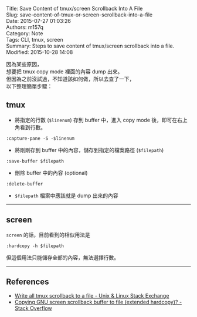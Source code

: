 Title: Save Content of tmux/screen Scrollback Into A File  
Slug: save-content-of-tmux-or-screen-scrollback-into-a-file  
Date: 2015-07-27 01:03:26  
Authors: m157q  
Category: Note  
Tags: CLI, tmux, screen  
Summary: Steps to save content of tmux/screen scrollback into a file.  
Modified: 2015-10-28 14:08  
  
  
因為某些原因，  
想要把 tmux copy mode 裡面的內容 dump 出來。  
但因為之前沒試過，不知道該如何做，所以去查了一下，  
以下整理簡單步驟：  
  
## tmux  
  
+ 將指定的行數 (`$linenum`) 存到 buffer 中，進入 copy mode 後，即可在右上角看到行數。  
```tmux  
:capture-pane -S -$linenum  
```  
  
+ 將剛剛存到 buffer 中的內容，儲存到指定的檔案路徑 (`$filepath`)  
```tmux  
:save-buffer $filepath  
```  
  
+ 刪除 buffer 中的內容 (optional)  
```tmux  
:delete-buffer  
```  
  
+ `$filepath` 檔案中應該就是 dump 出來的內容  
  
---  
  
## screen  
  
`screen` 的話，目前看到的相似用法是  
  
```screen  
:hardcopy -h $filepath  
```  
  
但這個用法只能儲存全部的內容，無法選擇行數。  
  
---  
  
## References  
  
+ [Write all tmux scrollback to a file - Unix & Linux Stack Exchange](http://unix.stackexchange.com/questions/26548/write-all-tmux-scrollback-to-a-file)  
+ [Copying GNU screen scrollback buffer to file (extended hardcopy)? - Stack Overflow](http://stackoverflow.com/questions/4807474/copying-gnu-screen-scrollback-buffer-to-file-extended-hardcopy)  
